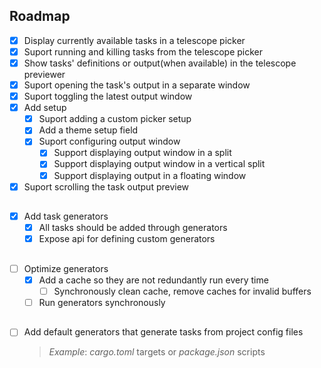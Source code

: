 ## Roadmap

- [x] Display currently available tasks in a telescope picker
- [x] Suport running and killing tasks from the telescope picker
- [x] Show tasks' definitions or output(when available) in the telescope previewer
- [x] Suport opening the task's output in a separate window
- [x] Suport toggling the latest output window
- [x] Add setup
  - [x] Suport adding a custom picker setup
  - [x] Add a theme setup field
  - [x] Suport configuring output window
    - [x] Support displaying output window in a split
    - [x] Support displaying output window in a vertical split
    - [x] Support displaying output in a floating window
- [x] Suport scrolling the task output preview

##

- [x] Add task generators
  - [x] All tasks should be added through generators
  - [x] Expose api for defining custom generators

##

- [ ] Optimize generators
  - [x] Add a cache so they are not redundantly run every time
    - [ ] Synchronously clean cache, remove caches for invalid buffers 
  - [ ] Run generators synchronously

##

- [ ] Add default generators that generate tasks from project config files
  > _Example_: _cargo.toml_ targets or _package.json_ scripts
